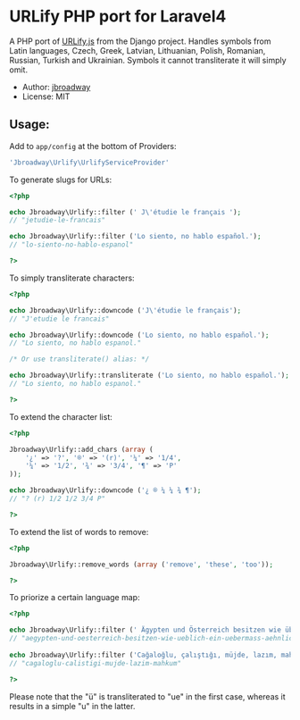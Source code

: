 # URLify PHP port for Laravel4

A PHP port of [URLify.js](https://github.com/django/django/blob/master/django/contrib/admin/static/admin/js/urlify.js)
from the Django project. Handles symbols from Latin languages, Czech, Greek, Latvian, 
Lithuanian, Polish, Romanian, Russian, Turkish and Ukrainian. Symbols it cannot 
transliterate it will simply omit.

* Author: [jbroadway](http://github.com/jbroadway)
* License: MIT

## Usage:

Add to `app/config` at the bottom of Providers:

```php
'Jbroadway\Urlify\UrlifyServiceProvider'
```

To generate slugs for URLs:

```php
<?php

echo Jbroadway\Urlify::filter (' J\'étudie le français ');
// "jetudie-le-francais"

echo Jbroadway\Urlify::filter ('Lo siento, no hablo español.');
// "lo-siento-no-hablo-espanol"

?>
```

To simply transliterate characters:

```php
<?php

echo Jbroadway\Urlify::downcode ('J\'étudie le français');
// "J'etudie le francais"

echo Jbroadway\Urlify::downcode ('Lo siento, no hablo español.');
// "Lo siento, no hablo espanol."

/* Or use transliterate() alias: */

echo Jbroadway\Urlify::transliterate ('Lo siento, no hablo español.');
// "Lo siento, no hablo espanol."

?>
```

To extend the character list:

```php
<?php

Jbroadway\Urlify::add_chars (array (
	'¿' => '?', '®' => '(r)', '¼' => '1/4',
	'¼' => '1/2', '¾' => '3/4', '¶' => 'P'
));

echo Jbroadway\Urlify::downcode ('¿ ® ¼ ¼ ¾ ¶');
// "? (r) 1/2 1/2 3/4 P"

?>
```

To extend the list of words to remove:

```php
<?php

Jbroadway\Urlify::remove_words (array ('remove', 'these', 'too'));

?>
```

To priorize a certain language map:

```php
<?php

echo Jbroadway\Urlify::filter (' Ägypten und Österreich besitzen wie üblich ein Übermaß an ähnlich öligen Attachés ',60,"de");
// "aegypten-und-oesterreich-besitzen-wie-ueblich-ein-uebermass-aehnlich-oeligen-attaches"
   
echo Jbroadway\Urlify::filter ('Cağaloğlu, çalıştığı, müjde, lazım, mahkûm',60,"tr");
// "cagaloglu-calistigi-mujde-lazim-mahkum"

?>
```
Please note that the "ü" is transliterated to "ue" in the first case, whereas it results in a simple "u" in the latter.